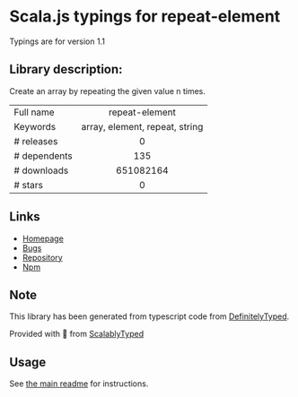 
# Scala.js typings for repeat-element

Typings are for version 1.1

## Library description:
Create an array by repeating the given value n times.

|                    |                 |
| ------------------ | :-------------: |
| Full name          | repeat-element |
| Keywords           | array, element, repeat, string |
| # releases         | 0 |
| # dependents       | 135 |
| # downloads        | 651082164 |
| # stars            | 0 |

## Links
- [Homepage](https://github.com/jonschlinkert/repeat-element)
- [Bugs](https://github.com/jonschlinkert/repeat-element/issues)
- [Repository](https://github.com/jonschlinkert/repeat-element)
- [Npm](https://www.npmjs.com/package/repeat-element)
    


## Note
This library has been generated from typescript code from [DefinitelyTyped](https://definitelytyped.org).

Provided with :purple_heart: from [ScalablyTyped](https://github.com/oyvindberg/ScalablyTyped)

## Usage
See [the main readme](../../readme.md) for instructions.


